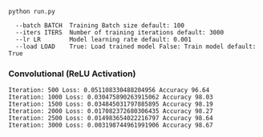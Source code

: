 
```shell
python run.py
```
```shell
  --batch BATCH  Training Batch size default: 100
  --iters ITERS  Number of training iterations default: 3000
  --lr LR        Model learning rate default: 0.001
  --load LOAD    True: Load trained model False: Train model default: True

```

### Convolutional (ReLU Activation)
```text
Iteration: 500 Loss: 0.051108330488204956 Accuracy 96.64
Iteration: 1000 Loss: 0.030475890263915062 Accuracy 98.03
Iteration: 1500 Loss: 0.034845031797885895 Accuracy 98.19
Iteration: 2000 Loss: 0.017082372680306435 Accuracy 98.27
Iteration: 2500 Loss: 0.014983654022216797 Accuracy 98.64
Iteration: 3000 Loss: 0.003198744961991906 Accuracy 98.67
```







<!--![Figure_0.png](figures/Figure_0.png)  ![Figure_1.png](figures/Figure_1.png)-->

<!--![Figure_2.png](figures/Figure_2.png) ![Figure_3.png](figures/Figure_3.png)-->

<!--![Figure_4.png](figures/Figure_4.png) ![Figure_5.png](figures/Figure_5.png)-->

<!--![Figure_6.png](figures/Figure_6.png) ![Figure_7.png](figures/Figure_7.png)-->

<!--![Figure_8.png](figures/Figure_8.png) ![Figure_9.png](figures/Figure_9.png)-->

